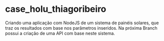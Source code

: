 # case_holu_thiagoribeiro
Criando uma aplicação com NodeJS de um sistema de painéis solares, que traz os resultados com base nos parâmetros inseridos. Na próxima Branch possui a criação de uma API com base neste sistema.
